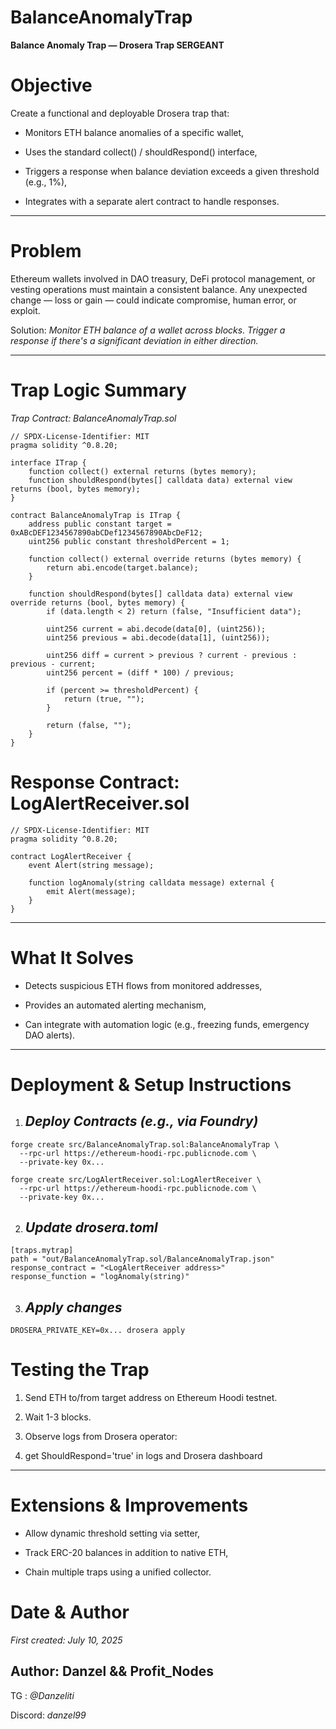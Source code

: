 # BalanceAnomalyTrap
**Balance Anomaly Trap — Drosera Trap SERGEANT** 

# Objective

Create a functional and deployable Drosera trap that:

- Monitors ETH balance anomalies of a specific wallet,

- Uses the standard collect() / shouldRespond() interface,

- Triggers a response when balance deviation exceeds a given threshold (e.g., 1%),

- Integrates with a separate alert contract to handle responses.
---

# Problem

Ethereum wallets involved in DAO treasury, DeFi protocol management, or vesting operations must maintain a consistent balance. Any unexpected change — loss or gain — could indicate compromise, human error, or exploit.

Solution: _Monitor ETH balance of a wallet across blocks. Trigger a response if there's a significant deviation in either direction._

---

# Trap Logic Summary

_Trap Contract: BalanceAnomalyTrap.sol_


```
// SPDX-License-Identifier: MIT
pragma solidity ^0.8.20;

interface ITrap {
    function collect() external returns (bytes memory);
    function shouldRespond(bytes[] calldata data) external view returns (bool, bytes memory);
}

contract BalanceAnomalyTrap is ITrap {
    address public constant target = 0xABcDEF1234567890abCDef1234567890AbcDeF12;
    uint256 public constant thresholdPercent = 1;

    function collect() external override returns (bytes memory) {
        return abi.encode(target.balance);
    }

    function shouldRespond(bytes[] calldata data) external view override returns (bool, bytes memory) {
        if (data.length < 2) return (false, "Insufficient data");

        uint256 current = abi.decode(data[0], (uint256));
        uint256 previous = abi.decode(data[1], (uint256));

        uint256 diff = current > previous ? current - previous : previous - current;
        uint256 percent = (diff * 100) / previous;

        if (percent >= thresholdPercent) {
            return (true, "");
        }

        return (false, "");
    }
}
```

# Response Contract: LogAlertReceiver.sol
```
// SPDX-License-Identifier: MIT
pragma solidity ^0.8.20;

contract LogAlertReceiver {
    event Alert(string message);

    function logAnomaly(string calldata message) external {
        emit Alert(message);
    }
}
```
---

# What It Solves 

- Detects suspicious ETH flows from monitored addresses,

- Provides an automated alerting mechanism,

- Can integrate with automation logic (e.g., freezing funds, emergency DAO alerts).

---

# Deployment & Setup Instructions 

1. ## _Deploy Contracts (e.g., via Foundry)_ 
```
forge create src/BalanceAnomalyTrap.sol:BalanceAnomalyTrap \
  --rpc-url https://ethereum-hoodi-rpc.publicnode.com \
  --private-key 0x...
```
```
forge create src/LogAlertReceiver.sol:LogAlertReceiver \
  --rpc-url https://ethereum-hoodi-rpc.publicnode.com \
  --private-key 0x...
```
2. ## _Update drosera.toml_ 
```
[traps.mytrap]
path = "out/BalanceAnomalyTrap.sol/BalanceAnomalyTrap.json"
response_contract = "<LogAlertReceiver address>"
response_function = "logAnomaly(string)"
```
3. ## _Apply changes_ 
```
DROSERA_PRIVATE_KEY=0x... drosera apply
```

# Testing the Trap 

1. Send ETH to/from target address on Ethereum Hoodi testnet.

2. Wait 1-3 blocks.

3. Observe logs from Drosera operator:

4. get ShouldRespond='true' in logs and Drosera dashboard
---

# Extensions & Improvements 

- Allow dynamic threshold setting via setter,

- Track ERC-20 balances in addition to native ETH,

- Chain multiple traps using a unified collector.


# Date & Author

_First created: July 10, 2025_

## Author: Danzel && Profit_Nodes 
TG : _@Danzeliti_

Discord: _danzel99_

